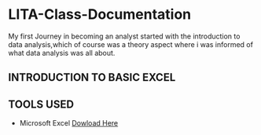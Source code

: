 # LITA-Class-Documentation

My first Journey in becoming an analyst started with the introduction to data analysis,which of course was a theory aspect where i was informed of what data analysis was all about.

## INTRODUCTION TO BASIC EXCEL
## TOOLS USED
- Microsoft Excel [Dowload Here](https://www.microsoftexcel.com)
